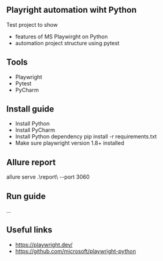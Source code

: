 ## Playright automation wiht Python

Test project to show
* features of MS Playwirght on Python
* automation project structure using pytest

## Tools
* Playwright
* Pytest
* PyCharm

## Install guide
* Install Python
* Install PyCharm
* Install Python dependency pip install -r requirements.txt
* Make sure playwright version 1.8+ installed

## Allure report
allure serve .\report\ --port 3060

## Run guide
...
## Useful links
- https://playwright.dev/
- https://github.com/microsoft/playwright-python
